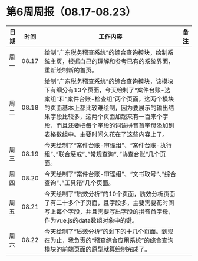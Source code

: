# 第6周周报（08.17-08.23）

| 日期 | 时间  | 工作内容                                                     | 备注 |
| ---- | ----- | ------------------------------------------------------------ | ---- |
| 周一 | 08.17 | 绘制“广东税务稽查系统”的综合查询模块，绘制系统主页，根据自己的理解和参考已有的系统界面，重新绘制新的首页。 |      |
| 周二 | 08.18 | 绘制“广东税务稽查系统”的综合查询模块，该模块下有细分有13个页面，今天绘制了“案件台账-选案组”和“案件台账-检查组”两个页面，这两个模块的页面基本上都比较难绘制，因为要展示的输出结果字段比较多，这两个页面加起来有一百来个字段，而且还要把每个字段的词语拼音首字母添加到表格数组中。主要时间久花在了这些内容上了。 |      |
| 周三 | 08.19 | 今天绘制了“案件台账-审理组”、“案件台账-执行组”、”联合惩戒“、”常规查询“、”协查台账“几个页面。 |      |
| 周四 | 08.20 | 今天绘制了“案件台账-审理组”、“文书取号”、”综合查询“、”工具箱“几个页面。 |      |
| 周五 | 08.21 | 今天绘制了“质效分析”的10个页面，质效分析页面了有二十多个子页面，且字段多，主要需要花时间写上每个字段，并且需要写出字段的拼音首字母，作为vue.js的data数组对象中的键。 |      |
| 周六 | 08.22 | 今天绘制了“质效分析”的剩下的十几个页面。到现在为止，我负责的“稽查综合应用系统”的综合查询模块的前端页面的原型就算绘制完成了。 |      |

